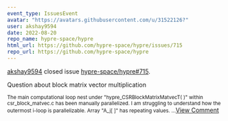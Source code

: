 ```yaml
---
event_type: IssuesEvent
avatar: "https://avatars.githubusercontent.com/u/31522126?"
user: akshay9594
date: 2022-08-20
repo_name: hypre-space/hypre
html_url: https://github.com/hypre-space/hypre/issues/715
repo_url: https://github.com/hypre-space/hypre
---
```


<a href='https://github.com/akshay9594' target='_blank'>akshay9594</a> closed issue <a href='https://github.com/hypre-space/hypre/issues/715' target='_blank'>hypre-space/hypre#715</a>.

<p>Question about block matrix vector multiplication</p><small>The main computational loop nest under "hypre_CSRBlockMatrixMatvecT( )" within csr_block_matvec.c has been manually parallelized. I am struggling to understand how the outermost i-loop is parallelizable. Array "A_j[ ]" has repeating values....</small><a href='https://github.com/hypre-space/hypre/issues/715' target='_blank'>View Comment</a>